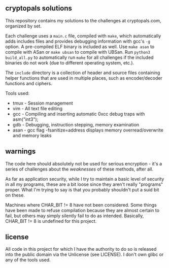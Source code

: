 ## cryptopals solutions

This repository contains my solutions to the challenges at cryptopals.com, organized by set.

Each challenge uses a `main.c` file, compiled with `make`, which automatically adds includes files and provides debugging information with gcc's `-g` option. A pre-compiled ELF binary is included as well. Use `make asan` to compile with ASan or `make ubsan` to compile with UBSan. Run `python3 build_all.py` to automatically run `make` for all challenges if the included binaries do not work (due to different operating system, etc.).

The `include` directory is a collection of header and source files containing helper functions that are used in multiple places, such as encoder/decoder functions and ciphers.

Tools used:
* tmux - Session management
* vim - All text file editing
* gcc - Compiling and inserting automatic 0xcc debug traps with asm("int3");
* gdb - Debugging, instruction stepping, memory examination
* asan - gcc flag -fsanitize=address displays memory overread/overwrite and memory leaks

## warnings
The code here should absolutely not be used for serious encryption - it's a series of challenges about the *weaknesses* of these methods, after all.

As far as application security, while I try to maintain a basic level of security in all my programs, these are a bit loose since they aren't really "programs" proper. What I'm trying to say is that you probably shouldn't put a suid bit on these.

Machines where CHAR\_BIT != 8 have not been considered. Some things have been made to refuse compilation because they are almost certain to fail, but others may simply silently fail to do as intended. Basically, CHAR\_BIT != 8 is undefined for this project.

## license
All code in this project for which I have the authority to do so is released into the public domain via the Unlicense (see LICENSE). I don't own glibc or any of the tools used.
